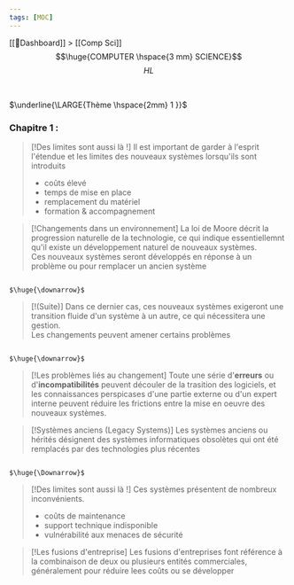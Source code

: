 ```yaml
---
tags: [MOC]
---
```

[[📝Dashboard]] > [[Comp Sci]]
<br/>
$$\huge{COMPUTER \hspace{3 mm} SCIENCE}$$
$$
HL
$$

<br>

$\underline{\LARGE{Thème \hspace{2mm} 1 }}$
<br>
### **Chapitre 1 :**




> [!Des limites sont aussi là !]
> Il est important de garder à l'esprit l'étendue et les limites des nouveaux systèmes lorsqu'ils sont introduits
> <br>
>- coûts élevé 
>- temps de mise en place
>- remplacement du matériel
>- formation & accompagnement

> [!Changements dans un environnement]
>  La loi de Moore décrit la progression naturelle de la technologie, ce qui indique essentiellemnt qu'il existe un développement naturel de nouveaux systèmes.
>  <br>
>  Ces nouveaux systèmes seront développés en réponse à un problème ou pour remplacer un ancien système

                                                                            $\huge{\downarrow}$

> [!(Suite)]
> Dans ce dernier cas, ces nouveaux systèmes exigeront une transition fluide d'un système à un autre, ce qui nécessitera une gestion.
> <br>
> Les changements peuvent amener certains problèmes

                                                                            $\huge{\downarrow}$
> [!Les problèmes liés au changement]
> Toute une série d'**erreurs** ou d'**incompatibilités** peuvent découler de la trasition des logiciels, et les connaissances perspicases d'une partie externe ou d'un expert interne peuvent réduire les frictions entre la mise en oeuvre des nouveaux systèmes.


> [!Systèmes anciens (Legacy Systems)]
> Les systèmes anciens ou hérités désignent des systèmes informatiques obsolètes qui ont été remplacés par des technologies plus récentes



                                                                            $\huge{\Downarrow}$ 
                                                                            
> [!Des limites sont aussi là !]
> Ces systèmes présentent de nombreux inconvénients.
> <br>
>- coûts de maintenance 
>- support technique indisponible
>- vulnérabilité aux menaces de sécurité 


>[!Les fusions d'entreprise]
>Les fusions d'entreprises font référence à la combinaison de deux ou plusieurs entités commerciales, généralement pour réduire lees coûts ou se développer

